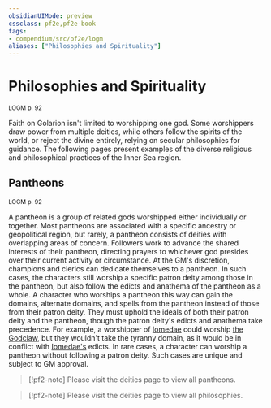 ```yaml
---
obsidianUIMode: preview
cssclass: pf2e,pf2e-book
tags:
- compendium/src/pf2e/logm
aliases: ["Philosophies and Spirituality"]
---
```

# Philosophies and Spirituality
<sup>LOGM p. 92</sup>

Faith on Golarion isn't limited to worshipping one god. Some worshippers draw power from multiple deities, while others follow the spirits of the world, or reject the divine entirely, relying on secular philosophies for guidance. The following pages present examples of the diverse religious and philosophical practices of the Inner Sea region.

## Pantheons
<sup>LOGM p. 92</sup>

A pantheon is a group of related gods worshipped either individually or together. Most pantheons are associated with a specific ancestry or geopolitical region, but rarely, a pantheon consists of deities with overlapping areas of concern. Followers work to advance the shared interests of their pantheon, directing prayers to whichever god presides over their current activity or circumstance. At the GM's discretion, champions and clerics can dedicate themselves to a pantheon. In such cases, the characters still worship a specific patron deity among those in the pantheon, but also follow the edicts and anathema of the pantheon as a whole. A character who worships a pantheon this way can gain the domains, alternate domains, and spells from the pantheon instead of those from their patron deity. They must uphold the ideals of both their patron deity and the pantheon, though the patron deity's edicts and anathema take precedence. For example, a worshipper of [Iomedae](../../Compendium/setting/deities/iomedae.md) could worship [the Godclaw](../../Compendium/setting/deities/the-godclaw-logm.md), but they wouldn't take the tyranny domain, as it would be in conflict with [Iomedae's](../../Compendium/setting/deities/iomedae.md) edicts. In rare cases, a character can worship a pantheon without following a patron deity. Such cases are unique and subject to GM approval.

> [!pf2-note]
> Please visit the deities page to view all pantheons.

> [!pf2-note]
> Please visit the deities page to view all philosophies.